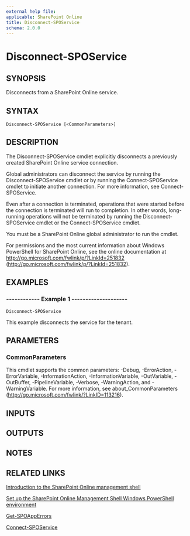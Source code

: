 ```yaml
---
external help file: 
applicable: SharePoint Online
title: Disconnect-SPOService
schema: 2.0.0
---
```


# Disconnect-SPOService

## SYNOPSIS
Disconnects from a SharePoint Online service.

## SYNTAX

```
Disconnect-SPOService [<CommonParameters>]
```

## DESCRIPTION
The Disconnect-SPOService cmdlet explicitly disconnects a previously created SharePoint Online service connection.

Global administrators can disconnect the service by running the Disconnect-SPOService cmdlet or by running the Connect-SPOService cmdlet to initiate another connection.
For more information, see Connect-SPOService.

Even after a connection is terminated, operations that were started before the connection is terminated will run to completion.
In other words, long-running operations will not be terminated by running the Disconnect-SPOService cmdlet or the Connect-SPOService cmdlet.

You must be a SharePoint Online global administrator to run the cmdlet.

For permissions and the most current information about Windows PowerShell for SharePoint Online, see the online documentation at http://go.microsoft.com/fwlink/p/?LinkId=251832 (http://go.microsoft.com/fwlink/p/?LinkId=251832).

## EXAMPLES

###   ------------ Example 1 --------------------
```
Disconnect-SPOService
```
This example disconnects the service for the tenant. 

## PARAMETERS

### CommonParameters
This cmdlet supports the common parameters: -Debug, -ErrorAction, -ErrorVariable, -InformationAction, -InformationVariable, -OutVariable, -OutBuffer, -PipelineVariable, -Verbose, -WarningAction, and -WarningVariable. For more information, see about_CommonParameters (http://go.microsoft.com/fwlink/?LinkID=113216).

## INPUTS

## OUTPUTS

## NOTES

## RELATED LINKS

[Introduction to the SharePoint Online management shell]()

[Set up the SharePoint Online Management Shell Windows PowerShell environment]()

[Get-SPOAppErrors](Get-SPOAppErrors.md)

[Connect-SPOService](Connect-SPOService.md)


